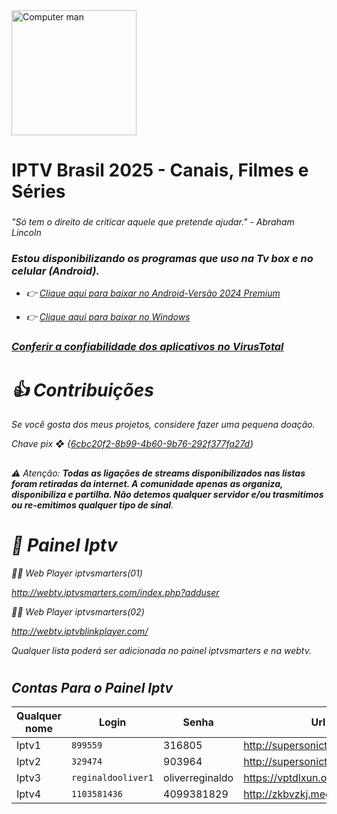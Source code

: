 <img src="https://media4.giphy.com/media/v1.Y2lkPTc5MGI3NjExanM2ZmhnY2I1NGtuMHQzbGM5NXlncThuMGx4MzAxMWo4ejR3MTJidyZlcD12MV9pbnRlcm5hbF9naWZfYnlfaWQmY3Q9Zw/Jo0pEFRresAXTKrFo3/giphy.gif" alt="Computer man" style="width:200px;height:200px;">

# IPTV Brasil 2025 - Canais, Filmes e Séries
### <i class="fa-brands fa-pix">
"Só tem o direito de criticar aquele que pretende ajudar." - Abraham Lincoln
### Estou disponibilizando os programas que uso na Tv box e no celular (Android).

* 👉 <a href="https://www.mediafire.com/file/4j3fkiyxbmzqlsc/IPTV_Smarters_Pro_v4.0.3_.apk/file" download="filename">Clique aqui para baixar no Android-Versão 2024 Premium</a>

* 👉 <a href="https://tinyurl.com/ycy6wfyp" download="filename">Clique aqui para baixar no Windows</a> 

### <a href="https://www.virustotal.com" download="filename">Conferir a confiabilidade dos aplicativos no VirusTotal</a> 
#

# 👍 Contribuições 
 Se você gosta dos meus projetos, considere fazer uma pequena doação.

 Chave pix ❖  {<a href="LINK" download="filename">6cbc20f2-8b99-4b60-9b76-292f377fa27d</a>}
 
##

 ### <i class="fa-brands fa-pix">
⚠️ Atenção: <b>Todas as ligações de streams disponibilizados nas listas foram retiradas da internet. A comunidade apenas as organiza, disponibiliza e partilha. Não detemos qualquer servidor e/ou trasmitimos ou re-emitimos qualquer tipo de sinal</b>. 
# 📡 Painel Iptv

  👨‍💻 Web Player iptvsmarters(01)

 http://webtv.iptvsmarters.com/index.php?adduser

  👨‍💻 Web Player iptvsmarters(02)

 http://webtv.iptvblinkplayer.com/

Qualquer lista poderá ser adicionada no painel iptvsmarters e na webtv.

###
#


## Contas Para o Painel Iptv
| Qualquer nome   | Login                  | Senha                                 |      Url                               |
|-----------------|------------------------|---------------------------------------|----------------------------------------|
| Iptv1  | `899559`               | 316805                                |  http://supersonictv.live:8080         |
| Iptv2  | `329474`               | 903964                                |  http://supersonictv.live:8080         |
| Iptv3  | `reginaldooliver1`     | oliverreginaldo                       |  https://vptdlxun.online               |
| Iptv4  | `1103581436`           | 4099381829                            |  http://zkbvzkj.megahdtv.xyz:80        |

#




